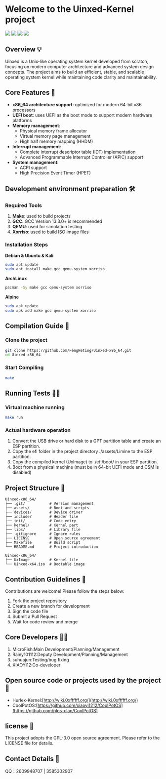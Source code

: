 # Welcome to the Uinxed-Kernel project

![](https://img.shields.io/badge/License-GPLv3-blue) ![](https://img.shields.io/badge/Language-2-orange) ![](https://img.shields.io/badge/hardware-x64-green) ![](https://img.shields.io/badge/firmware-UEFI-yellow)

## Overview 💡

Uinxed is a Unix-like operating system kernel developed from scratch, focusing on modern computer architecture and advanced system design concepts. The project aims to build an efficient, stable, and scalable operating system kernel while maintaining code clarity and maintainability.

## Core Features 🌟

- **x86_64 architecture support**: optimized for modern 64-bit x86 processors
- **UEFI boot**: uses UEFI as the boot mode to support modern hardware platforms
- **Memory management**:
  - Physical memory frame allocator
  - Virtual memory page management
  - High half memory mapping (HHDM)
- **Interrupt management**:
  - Complete interrupt descriptor table (IDT) implementation
  - Advanced Programmable Interrupt Controller (APIC) support
- **System management**:
  - ACPI support
  - High Precision Event Timer (HPET)

## Development environment preparation 🛠️

### Required Tools

1. **Make**: used to build projects
2. **GCC**: GCC Version 13.3.0+ is recommended
3. **QEMU**: used for simulation testing
4. **Xorriso**: used to build ISO image files

### Installation Steps

**Debian & Ubuntu & Kali**
```bash
sudo apt update
sudo apt install make gcc qemu-system xorriso
```

**ArchLinux**
```bash
pacman -Sy make gcc qemu-system xorriso
```

**Alpine**
```bash
sudo apk update
sudo apk add make gcc qemu-system xorriso
```

## Compilation Guide 📖

### Clone the project

```bash
git clone https://github.com/FengHeting/Uinxed-x86_64.git
cd Uinxed-x86_64
```

### Start Compiling

```bash
make
```

## Running Tests 🏃‍♂️

### Virtual machine running

```bash
make run
```

### Actual hardware operation

1. Convert the USB drive or hard disk to a GPT partition table and create an ESP partition.
2. Copy the efi folder in the project directory ./assets/Limine to the ESP partition.
3. Copy the compiled kernel (UxImage) to ./efi/boot/ in your ESP partition.
4. Boot from a physical machine (must be in 64-bit UEFI mode and CSM is disabled)

## Project Structure 📁

```
Uinxed-x86_64/
├── .git/           # Version management
├── assets/         # Boot and scripts
├── devices/        # Device driver
├── include/        # Header file
├── init/           # Code entry
├── kernel/         # Kernel part
├── libs/           # Library file
├── .gitignore      # Ignore rules
├── LICENSE         # Open source agreement
├── Makefile        # Build script
└── README.md       # Project introduction
```

```
Uinxed-x86_64/
├── UxImage         # Kernel file
└── Uinxed-x64.iso  # Bootable image
```

## Contribution Guidelines 🤝

Contributions are welcome! Please follow the steps below:

1. Fork the project repository
2. Create a new branch for development
3. Sign the code file
4. Submit a Pull Request
5. Wait for code review and merge

## Core Developers 👨‍💻

1. MicroFish:Main Development/Planning/Management
2. Rainy101112:Deputy Development/Planning/Management
3. suhuajun:Testing/bug fixing
4. XIAOYI12:Co-developer

## Open source code or projects used by the project 🎈

- Hurlex-Kernel:[http://wiki.0xffffff.org/](http://wiki.0xffffff.org/)
- CoolPotOS:[https://github.com/xiaoyi1212/CoolPotOS](https://github.com/plos-clan/CoolPotOS)

## license 📜

This project adopts the GPL-3.0 open source agreement. Please refer to the LICENSE file for details.

## Contact Details 📩

QQ：2609948707 | 3585302907
